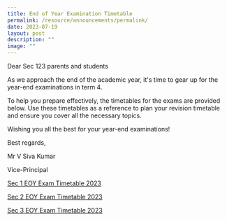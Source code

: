 ```yaml
---
title: End of Year Examination Timetable
permalink: /resource/announcements/permalink/
date: 2023-07-19
layout: post
description: ""
image: ""
---
```

Dear Sec 123 parents and students

As we approach the end of the academic year, it's time to gear up for the year-end examinations in term 4. 

To help you prepare effectively, the timetables for the exams are provided below. Use these timetables as a reference to plan your revision timetable and ensure you cover all the necessary topics.

Wishing you all the best for your year-end examinations!

Best regards,

Mr V Siva Kumar

Vice-Principal

[Sec 1 EOY Exam Timetable 2023](/files/2023%20s1%20eoy%20exam%20timetable%20&%20parent's%20letter.pdf)

[Sec 2 EOY Exam Timetable 2023](/files/2023%20s2%20eoy%20exam%20timetable%20&%20parent's%20letter.pdf)

[Sec 3 EOY Exam Timetable 2023](/files/2023%20s3%20eoy%20exam%20timetable%20&%20parent's%20letter.pdf)